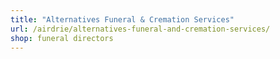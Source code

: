 ```yaml
---
title: "Alternatives Funeral & Cremation Services"
url: /airdrie/alternatives-funeral-and-cremation-services/
shop: funeral directors
---
```

